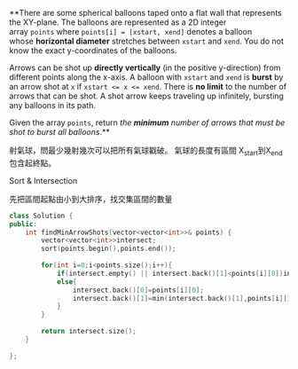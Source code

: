 **There are some spherical balloons taped onto a flat wall that represents the XY-plane. The balloons are represented as a 2D integer array `points` where `points[i] = [xstart, xend]` denotes a balloon whose **horizontal diameter** stretches between `xstart` and `xend`. You do not know the exact y-coordinates of the balloons.

Arrows can be shot up **directly vertically** (in the positive y-direction) from different points along the x-axis. A balloon with `xstart` and `xend` is **burst** by an arrow shot at `x` if `xstart <= x <= xend`. There is **no limit** to the number of arrows that can be shot. A shot arrow keeps traveling up infinitely, bursting any balloons in its path.

Given the array `points`, return _the **minimum** number of arrows that must be shot to burst all balloons_.**

射氣球，問最少幾射幾次可以把所有氣球戳破。 氣球的長度有區間 X<sub>start</sub>到X<sub>end</sub>
包含起終點。

Sort & Intersection 

先把區間起點由小到大排序，找交集區間的數量

```cpp
class Solution {
public:
    int findMinArrowShots(vector<vector<int>>& points) {
        vector<vector<int>>intersect;
        sort(points.begin(),points.end());
        
        for(int i=0;i<points.size();i++){
            if(intersect.empty() || intersect.back()[1]<points[i][0])intersect.push_back(points[i]);
            else{
                intersect.back()[0]=points[i][0];
                intersect.back()[1]=min(intersect.back()[1],points[i][1]);
            }
        }
            
        return intersect.size();
    }
    
};

    
```